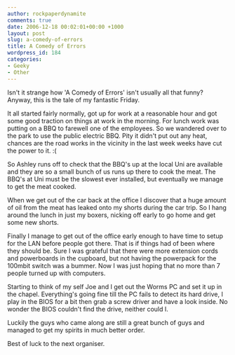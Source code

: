```yaml
---
author: rockpaperdynamite
comments: true
date: 2006-12-18 00:02:01+00:00 +1000
layout: post
slug: a-comedy-of-errors
title: A Comedy of Errors
wordpress_id: 184
categories:
- Geeky
- Other
---
```


Isn't it strange how 'A Comedy of Errors' isn't usually all that funny?  Anyway, this is the tale of my fantastic Friday.

It all started fairly normally, got up for work at a reasonable hour and got some good traction on things at work in the morning. For lunch work was putting on a BBQ to farewell one of the employees. So we wandered over to the park to use the public electric BBQ. Pity it didn't put out any heat, chances are the road works in the vicinity in the last week weeks have cut the power to it. :(<!-- more -->

So Ashley runs off to check that the BBQ's up at the local Uni are available and they are so a small bunch of us runs up there to cook the meat. The BBQ's at Uni must be the slowest ever installed, but eventually we manage to get the meat cooked.

When we get out of the car back at the office I discover that a huge amount of oil from the meat has leaked onto my shorts during the car trip. So I hang around the lunch in just my boxers, nicking off early to go home and get some new shorts.

Finally I manage to get out of the office early enough to have time to setup for the LAN before people got there. That is if things had of been where they should be. Sure I was grateful that there were more extension cords and powerboards in the cupboard, but not having the powerpack for the 100mbit switch was a bummer. Now I was just hoping that no more than 7 people turned up with computers.

Starting to think of my self Joe and I get out the Worms PC and set it up in the chapel. Everything's going fine till the PC fails to detect its hard drive, I play in the BIOS for a bit then grab a screw driver and have a look inside. No wonder the BIOS couldn't find the drive, neither could I.

Luckily the guys who came along are still a great bunch of guys and managed to get my spirits in much better order.

Best of luck to the next organiser.
